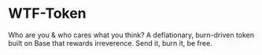 # WTF-Token
Who are you &amp; who cares what you think? A deflationary, burn-driven token built on Base that rewards irreverence. Send it, burn it, be free.
